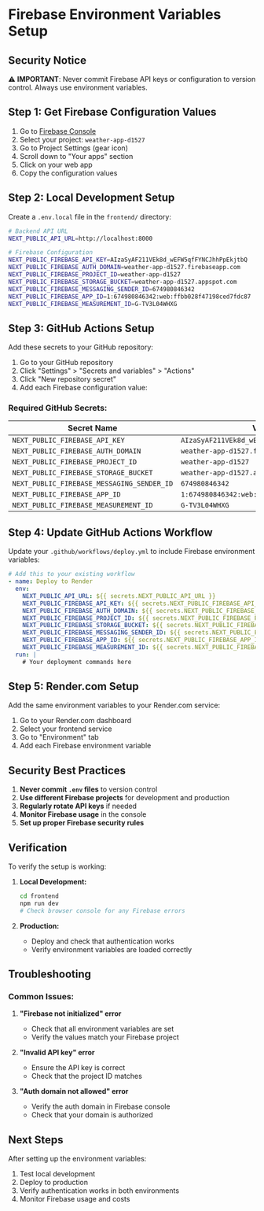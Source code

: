 # Firebase Environment Variables Setup

## Security Notice
⚠️ **IMPORTANT**: Never commit Firebase API keys or configuration to version control. Always use environment variables.

## Step 1: Get Firebase Configuration Values

1. Go to [Firebase Console](https://console.firebase.google.com/)
2. Select your project: `weather-app-d1527`
3. Go to Project Settings (gear icon)
4. Scroll down to "Your apps" section
5. Click on your web app
6. Copy the configuration values

## Step 2: Local Development Setup

Create a `.env.local` file in the `frontend/` directory:

```bash
# Backend API URL
NEXT_PUBLIC_API_URL=http://localhost:8000

# Firebase Configuration
NEXT_PUBLIC_FIREBASE_API_KEY=AIzaSyAF211VEk8d_wEFW5qfFYNCJhhPpEkjtbQ
NEXT_PUBLIC_FIREBASE_AUTH_DOMAIN=weather-app-d1527.firebaseapp.com
NEXT_PUBLIC_FIREBASE_PROJECT_ID=weather-app-d1527
NEXT_PUBLIC_FIREBASE_STORAGE_BUCKET=weather-app-d1527.appspot.com
NEXT_PUBLIC_FIREBASE_MESSAGING_SENDER_ID=674980846342
NEXT_PUBLIC_FIREBASE_APP_ID=1:674980846342:web:ffbb028f47198ced7fdc87
NEXT_PUBLIC_FIREBASE_MEASUREMENT_ID=G-TV3L04WHXG
```

## Step 3: GitHub Actions Setup

Add these secrets to your GitHub repository:

1. Go to your GitHub repository
2. Click "Settings" > "Secrets and variables" > "Actions"
3. Click "New repository secret"
4. Add each Firebase configuration value:

### Required GitHub Secrets:

| Secret Name | Value |
|-------------|-------|
| `NEXT_PUBLIC_FIREBASE_API_KEY` | `AIzaSyAF211VEk8d_wEFW5qfFYNCJhhPpEkjtbQ` |
| `NEXT_PUBLIC_FIREBASE_AUTH_DOMAIN` | `weather-app-d1527.firebaseapp.com` |
| `NEXT_PUBLIC_FIREBASE_PROJECT_ID` | `weather-app-d1527` |
| `NEXT_PUBLIC_FIREBASE_STORAGE_BUCKET` | `weather-app-d1527.appspot.com` |
| `NEXT_PUBLIC_FIREBASE_MESSAGING_SENDER_ID` | `674980846342` |
| `NEXT_PUBLIC_FIREBASE_APP_ID` | `1:674980846342:web:ffbb028f47198ced7fdc87` |
| `NEXT_PUBLIC_FIREBASE_MEASUREMENT_ID` | `G-TV3L04WHXG` |

## Step 4: Update GitHub Actions Workflow

Update your `.github/workflows/deploy.yml` to include Firebase environment variables:

```yaml
# Add this to your existing workflow
- name: Deploy to Render
  env:
    NEXT_PUBLIC_API_URL: ${{ secrets.NEXT_PUBLIC_API_URL }}
    NEXT_PUBLIC_FIREBASE_API_KEY: ${{ secrets.NEXT_PUBLIC_FIREBASE_API_KEY }}
    NEXT_PUBLIC_FIREBASE_AUTH_DOMAIN: ${{ secrets.NEXT_PUBLIC_FIREBASE_AUTH_DOMAIN }}
    NEXT_PUBLIC_FIREBASE_PROJECT_ID: ${{ secrets.NEXT_PUBLIC_FIREBASE_PROJECT_ID }}
    NEXT_PUBLIC_FIREBASE_STORAGE_BUCKET: ${{ secrets.NEXT_PUBLIC_FIREBASE_STORAGE_BUCKET }}
    NEXT_PUBLIC_FIREBASE_MESSAGING_SENDER_ID: ${{ secrets.NEXT_PUBLIC_FIREBASE_MESSAGING_SENDER_ID }}
    NEXT_PUBLIC_FIREBASE_APP_ID: ${{ secrets.NEXT_PUBLIC_FIREBASE_APP_ID }}
    NEXT_PUBLIC_FIREBASE_MEASUREMENT_ID: ${{ secrets.NEXT_PUBLIC_FIREBASE_MEASUREMENT_ID }}
  run: |
    # Your deployment commands here
```

## Step 5: Render.com Setup

Add the same environment variables to your Render.com service:

1. Go to your Render.com dashboard
2. Select your frontend service
3. Go to "Environment" tab
4. Add each Firebase environment variable

## Security Best Practices

1. **Never commit `.env` files** to version control
2. **Use different Firebase projects** for development and production
3. **Regularly rotate API keys** if needed
4. **Monitor Firebase usage** in the console
5. **Set up proper Firebase security rules**

## Verification

To verify the setup is working:

1. **Local Development:**
   ```bash
   cd frontend
   npm run dev
   # Check browser console for any Firebase errors
   ```

2. **Production:**
   - Deploy and check that authentication works
   - Verify environment variables are loaded correctly

## Troubleshooting

### Common Issues:

1. **"Firebase not initialized" error**
   - Check that all environment variables are set
   - Verify the values match your Firebase project

2. **"Invalid API key" error**
   - Ensure the API key is correct
   - Check that the project ID matches

3. **"Auth domain not allowed" error**
   - Verify the auth domain in Firebase console
   - Check that your domain is authorized

## Next Steps

After setting up the environment variables:

1. Test local development
2. Deploy to production
3. Verify authentication works in both environments
4. Monitor Firebase usage and costs 